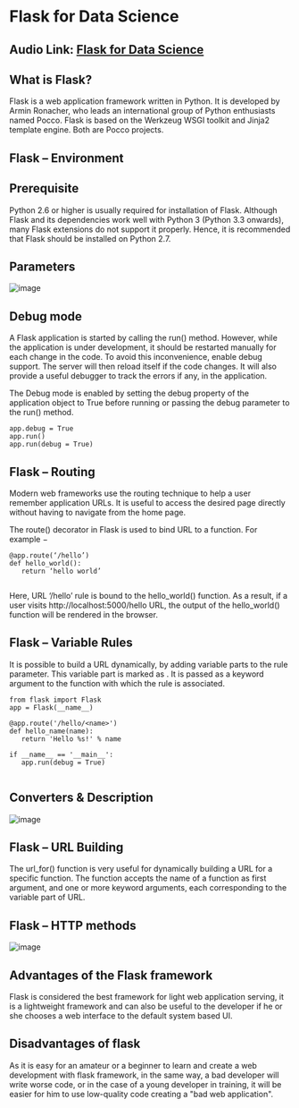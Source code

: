 # Flask for Data Science

## Audio Link: [Flask for Data Science](https://drive.google.com/file/d/1RFqAEdSMyscyUtvRDMjT-GlQ2jK1QW1h/view?usp=sharing)

## What is Flask?
Flask is a web application framework written in Python. It is developed by Armin Ronacher, who leads an international group of Python enthusiasts named Pocco. Flask is based on the Werkzeug WSGI toolkit and Jinja2 template engine. Both are Pocco projects.

## Flask – Environment
## Prerequisite
Python 2.6 or higher is usually required for installation of Flask. Although Flask and its dependencies work well with Python 3 (Python 3.3 onwards), many Flask extensions do not support it properly. Hence, it is recommended that Flask should be installed on Python 2.7.

## Parameters

![image](https://user-images.githubusercontent.com/63282184/143590499-a88f693d-ce2c-4264-9562-c9c0bca802d0.png)

## Debug mode

A Flask application is started by calling the run() method. However, while the application is under development, it should be restarted manually for each change in the code. To avoid this inconvenience, enable debug support. The server will then reload itself if the code changes. It will also provide a useful debugger to track the errors if any, in the application.

The Debug mode is enabled by setting the debug property of the application object to True before running or passing the debug parameter to the run() method.
```
app.debug = True
app.run()
app.run(debug = True)
```

## Flask – Routing
Modern web frameworks use the routing technique to help a user remember application URLs. It is useful to access the desired page directly without having to navigate from the home page.

The route() decorator in Flask is used to bind URL to a function. For example −
```
@app.route(‘/hello’)
def hello_world():
   return ‘hello world’
   
   ```
Here, URL ‘/hello’ rule is bound to the hello_world() function. As a result, if a user visits http://localhost:5000/hello URL, the output of the hello_world() function will be rendered in the browser.

## Flask – Variable Rules
It is possible to build a URL dynamically, by adding variable parts to the rule parameter. This variable part is marked as <variable-name>. It is passed as a keyword argument to the function with which the rule is associated.
  
```
from flask import Flask
app = Flask(__name__)

@app.route('/hello/<name>')
def hello_name(name):
   return 'Hello %s!' % name

if __name__ == '__main__':
   app.run(debug = True)
  
```
   
## Converters & Description
   
![image](https://user-images.githubusercontent.com/63282184/143590914-44d7bd7a-df5a-4c2f-b50e-d368cb4f2eae.png)

## Flask – URL Building
The url_for() function is very useful for dynamically building a URL for a specific function. The function accepts the name of a function as first argument, and one or more keyword arguments, each corresponding to the variable part of URL.
   
## Flask – HTTP methods
   
   ![image](https://user-images.githubusercontent.com/63282184/143591014-e606716f-3e2c-44ec-9c32-12ebecec998c.png)

   
## Advantages of the Flask framework
Flask is considered the best framework for light web application serving, it is a lightweight framework and can also be useful to the developer if he or she chooses a web interface to the default system based UI.

## Disadvantages of flask
As it is easy for an amateur or a beginner to learn and create a web development with flask framework, in the same way, a bad developer will write worse code, or in the case of a young developer in training, it will be easier for him to use low-quality code creating a "bad web application".
